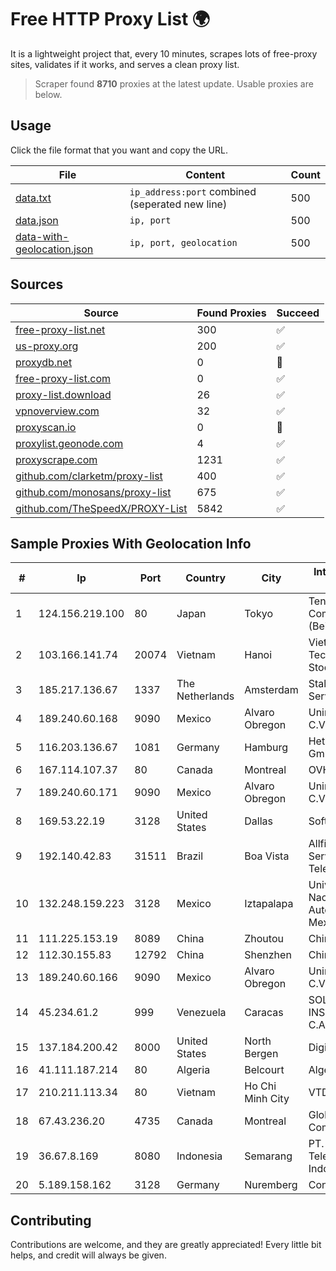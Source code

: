 
# Free HTTP Proxy List 🌍

It is a lightweight project that, every 10 minutes, scrapes lots of free-proxy sites, validates if it works, and serves a clean proxy list.


> Scraper found **8710** proxies at the latest update. Usable proxies are below.

## Usage

Click the file format that you want and copy the URL.


|File|Content|Count|
|----|-------|-----|
|[data.txt](https://raw.githubusercontent.com/themiralay/Proxy-List-World/master/data.txt)|`ip_address:port` combined (seperated new line)|500|
|[data.json](https://raw.githubusercontent.com/themiralay/Proxy-List-World/master/data.json)|`ip, port`|500|
|[data-with-geolocation.json](https://raw.githubusercontent.com/themiralay/Proxy-List-World/master/data-with-geolocation.json)|`ip, port, geolocation`|500|

## Sources

|Source|Found Proxies|Succeed|
|------|-------------|-------|
|[free-proxy-list.net](https://free-proxy-list.net)|300|✅|
|[us-proxy.org](https://www.us-proxy.org)|200|✅|
|[proxydb.net](http://proxydb.net)|0|🚫|
|[free-proxy-list.com](https://free-proxy-list.com/?page=&port=&type%5B%5D=http&type%5B%5D=https&up_time=0&search=Search)|0|✅|
|[proxy-list.download](https://www.proxy-list.download/HTTP)|26|✅|
|[vpnoverview.com](https://vpnoverview.com/privacy/anonymous-browsing/free-proxy-servers)|32|✅|
|[proxyscan.io](https://www.proxyscan.io)|0|🚫|
|[proxylist.geonode.com](https://proxylist.geonode.com/api/proxy-list?limit=300&page=1&sort_by=lastChecked&sort_type=desc&protocols=http,https)|4|✅|
|[proxyscrape.com](https://api.proxyscrape.com/v2/?request=displayproxies&protocol=http&timeout=10000&country=all&ssl=all&anonymity=all)|1231|✅|
|[github.com/clarketm/proxy-list](https://raw.githubusercontent.com/clarketm/proxy-list/master/proxy-list-raw.txt)|400|✅|
|[github.com/monosans/proxy-list](https://raw.githubusercontent.com/monosans/proxy-list/main/proxies/http.txt)|675|✅|
|[github.com/TheSpeedX/PROXY-List](https://raw.githubusercontent.com/TheSpeedX/PROXY-List/master/http.txt)|5842|✅|


## Sample Proxies With Geolocation Info

|#|Ip|Port|Country|City|Internet Service Provider|
|-|--|----|-------|----|-------------------------|
|1|124.156.219.100|80|Japan|Tokyo|Tencent Cloud Computing (Beijing) Co|
|2|103.166.141.74|20074|Vietnam|Hanoi|Viet NAM Cloud Technology Joint Stock Company|
|3|185.217.136.67|1337|The Netherlands|Amsterdam|Stallion Network Services Limited|
|4|189.240.60.168|9090|Mexico|Alvaro Obregon|Uninet S.A. de C.V.|
|5|116.203.136.67|1081|Germany|Hamburg|Hetzner Online GmbH|
|6|167.114.107.37|80|Canada|Montreal|OVH SAS|
|7|189.240.60.171|9090|Mexico|Alvaro Obregon|Uninet S.A. de C.V.|
|8|169.53.22.19|3128|United States|Dallas|SoftLayer|
|9|192.140.42.83|31511|Brazil|Boa Vista|Allfiber Telecom Serviços de Telecomunicações|
|10|132.248.159.223|3128|Mexico|Iztapalapa|Universidad Nacional Autonoma de Mexico|
|11|111.225.153.19|8089|China|Zhoutou|China Telecom|
|12|112.30.155.83|12792|China|Shenzhen|China Mobile|
|13|189.240.60.166|9090|Mexico|Alvaro Obregon|Uninet S.A. de C.V.|
|14|45.234.61.2|999|Venezuela|Caracas|SOLUCIONES INSTALRED CH&C C.A.|
|15|137.184.200.42|8000|United States|North Bergen|DigitalOcean, LLC|
|16|41.111.187.214|80|Algeria|Belcourt|Algerie Telecom|
|17|210.211.113.34|80|Vietnam|Ho Chi Minh City|VTDC|
|18|67.43.236.20|4735|Canada|Montreal|GloboTech Communications|
|19|36.67.8.169|8080|Indonesia|Semarang|PT. Telekomunikasi Indonesia|
|20|5.189.158.162|3128|Germany|Nuremberg|Contabo GmbH|



## Contributing

Contributions are welcome, and they are greatly appreciated! Every
little bit helps, and credit will always be given.

